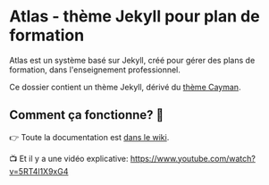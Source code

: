 # Atlas - thème Jekyll pour plan de formation

Atlas est un système basé sur Jekyll, créé pour gérer des plans de formation, dans l'enseignement professionnel.

Ce dossier contient un thème Jekyll, dérivé du [thème Cayman](https://github.com/pages-themes/cayman/).

## Comment ça fonctionne? 🤔

👉 Toute la documentation est [dans le wiki](https://github.com/eracom/atlas/wiki).

📺 Et il y a une vidéo explicative: https://www.youtube.com/watch?v=5RT4l1X9xG4